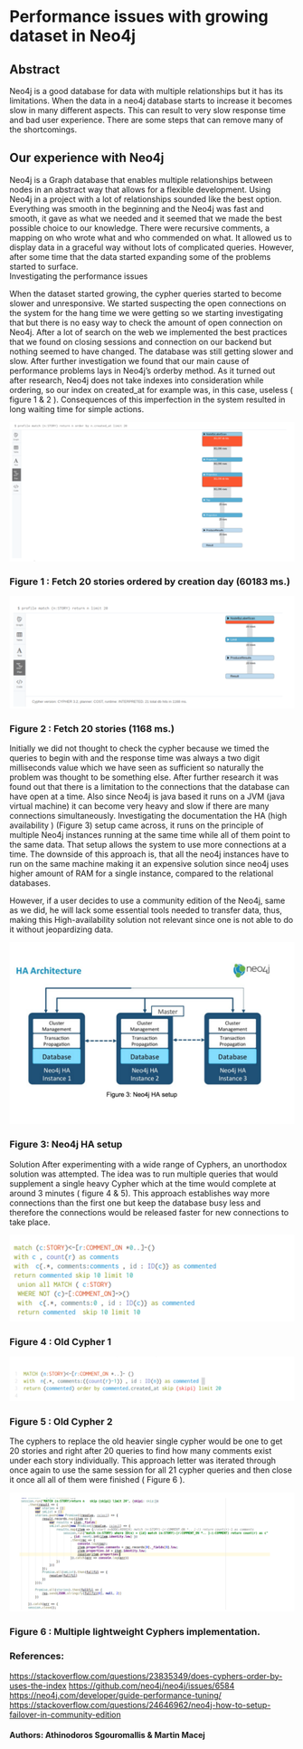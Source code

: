 # Performance issues with growing dataset in Neo4j
## Abstract
Neo4j is a good database for data with multiple relationships but it has its limitations. 
When the data in a neo4j database starts to increase it becomes slow in many different aspects. This can result to very slow response time and bad user experience. There are some steps that can remove many of the shortcomings.

## Our experience with Neo4j 
Neo4j is a Graph database that enables multiple relationships between nodes in an abstract way that allows for a flexible development.
Using Neo4j in a project with a lot of relationships sounded like the best option. Everything was smooth in the beginning and the Neo4j was fast and smooth, it gave as what we needed and it seemed that we made the best possible choice to our knowledge. There were recursive comments, a mapping on who wrote what and who commended on what. It allowed us to display data in a graceful way without lots of complicated queries.
However, after some time that the data started expanding some of the problems started to surface. 	
Investigating the performance issues

When the dataset started growing, the cypher queries started to become slower and unresponsive. We started suspecting the open connections on the system for the hang time we were getting so we starting investigating that but there is no easy way to check the amount of open connection on Neo4j. 
	After a lot of search on the web we implemented the best practices that we found on closing sessions and connection on our backend but nothing seemed to have changed. The database was still getting slower and slow. After further investigation we found that our main cause of performance problems lays in  Neo4j’s orderby method. As it turned out after research, Neo4j does not take indexes into consideration while ordering, so our index on created_at for example was, in this case, useless ( figure 1 & 2 ). Consequences of this imperfection in the system resulted in long waiting time for simple actions. 

![alt text](https://github.com/biggiejr/UFO/blob/master/images/1.png)
### Figure 1 : Fetch 20 stories ordered by creation day (60183 ms.)
 

![alt text](https://github.com/biggiejr/UFO/blob/master/images/2.png)
### Figure 2 : Fetch 20 stories (1168 ms.)
	

Initially we did not thought to check the cypher because we timed the queries to begin with and the response time was always a two digit milliseconds value which we have seen as sufficient so naturally the problem was thought to be something else. 
	After further research it was found out that there is a limitation to the connections that the database can have open at a time. Also since Neo4j is java based it runs on a JVM (java virtual machine) it can become very heavy and slow if there are many connections simultaneously. Investigating the documentation the HA (high availability ) (Figure 3) setup came across, it runs on the principle of multiple Neo4j instances running at the same time while all of them point to the same data. That setup allows the system to use more connections at a time. The downside of this approach is, that all the neo4j instances have to run on the same machine making it an expensive solution since neo4j uses higher amount of RAM for a single instance, compared to the relational databases.  
	
However, if a user decides to use a community edition of the Neo4j, same as we did, he will lack some essential tools needed to transfer data, thus, making this High-availability  solution not relevant since one is not able to do it without jeopardizing data.



![alt text](https://github.com/biggiejr/UFO/blob/master/images/3.png)
### Figure 3: Neo4j HA setup



Solution
	After experimenting with a wide range of Cyphers, an unorthodox solution was attempted. The idea was to run multiple queries that would supplement a single heavy  Cypher which at the time would complete at around 3 minutes ( figure 4 & 5). This approach establishes way more connections than the first one but keep the database busy less and therefore the connections would be released faster for new connections to take place.
 

![alt text](https://github.com/biggiejr/UFO/blob/master/images/4.png)
### Figure 4 : Old Cypher 1

![alt text](https://github.com/biggiejr/UFO/blob/master/images/5.png)
### Figure 5 : Old Cypher 2

The cyphers to replace the old heavier single cypher would be one to get 20 stories and right after 20 queries to find how many comments exist under each story individually.
	This approach letter was iterated through once again to use the same session for all 21 cypher queries and then close it once all all of them were finished ( Figure 6 ). 

![alt text](https://github.com/biggiejr/UFO/blob/master/images/6.png)
### Figure 6 : Multiple lightweight Cyphers implementation.

### References: 
https://stackoverflow.com/questions/23835349/does-cyphers-order-by-uses-the-index
https://github.com/neo4j/neo4j/issues/6584
https://neo4j.com/developer/guide-performance-tuning/
https://stackoverflow.com/questions/24646962/neo4j-how-to-setup-failover-in-community-edition

 #### Authors: Athinodoros Sgouromallis & Martin Macej

